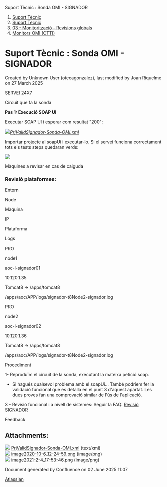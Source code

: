 Suport Tècnic : Sonda OMI - SIGNADOR  

1.  [Suport Tècnic](index.html)
2.  [Suport Tècnic](13893782.html)
3.  [03 - Monitorització - Revisions globals](26313327.html)
4.  [Monitors OMI (CTTI)](26313608.html)

Suport Tècnic : Sonda OMI - SIGNADOR
====================================

Created by Unknown User (otecagonzalez), last modified by Joan Riquelme on 27 March 2025

SERVEI 24X7

  

Circuit que fa la sonda

**Pas 1: Execució SOAP UI**

Executar SOAP UI i esperar com resultat "200":

_[![](download/resources/com.atlassian.confluence.plugins.confluence-view-file-macro:view-file-macro-resources/images/placeholder-small-code.png)PrjValidSignador-Sonda-OMI.xml](/download/attachments/36340925/PrjValidSignador-Sonda-OMI.xml?version=1&modificationDate=1601979668180&api=v2)_

Importar projecte al soapUi i executar-lo. Si el servei funciona correctament tots els tests steps quedaran verds:

![](attachments/36340925/41520973.png)

Màquines a revisar en cas de caiguda

### Revisió plataformes:

Entorn

Node

Màquina

IP

Plataforma

  

Logs

PRO

node1

aoc-l-signador01

10.120.1.35

Tomcat8 → /apps/tomcat8

/apps/aoc/APP/logs/signador-t8Node2-signador.log

PRO

node2

aoc-l-signador02

10.120.1.36

Tomcat8 → /apps/tomcat8

/apps/aoc/APP/logs/signador-t8Node2-signador.log

  

  

Procediment

1- Reproduïm el circuit de la sonda, executant la mateixa petició soap.

*   Si hagués qualsevol problema amb el soapUi... També podríem fer la validació funcional que es detalla en el punt 3 d'aquest apartat. Les dues proves fan una comprovació similar de l'ús de l'aplicació. 

  

3 - Revisió funcional i a nivell de sistemes: Seguir la FAQ: [Revisió SIGNADOR](41517057.html)

Feedback

Attachments:
------------

![](images/icons/bullet_blue.gif) [PrjValidSignador-Sonda-OMI.xml](attachments/36340925/41519290.xml) (text/xml)  
![](images/icons/bullet_blue.gif) [image2020-10-6\_12-24-59.png](attachments/36340925/41519291.png) (image/png)  
![](images/icons/bullet_blue.gif) [image2021-2-4\_17-53-46.png](attachments/36340925/41520973.png) (image/png)  

Document generated by Confluence on 02 June 2025 11:07

[Atlassian](http://www.atlassian.com/)